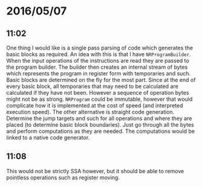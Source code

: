 # 2016/05/07

## 11:02

One thing I would like is a single pass parsing of code which generates the
basic blocks as required. An idea with this is that I have `NRProgramBuilder`.
When the input operations of the instructions are read they are passed to
the program builder. The builder then creates an internal stream of bytes which
represents the program in register form with temporaries and such. Basic blocks
are determined on the fly for the most part. Since at the end of every basic
block, all temporaries that may need to be calculated are calculated if they
have not been. However a sequence of operation bytes might not be as strong.
`NRProgram` could be immutable, however that would complicate how it is
implemented at the cost of speed (and interpreted execution speed). The
other alternative is straight code generation. Determine the jump targets and
such for all operations and where they are placed (to determine basic block
boundaries). Just go through all the bytes and perform computations as they
are needed. The computations would be linked to a native code generator.

## 11:08

This would not be strictly SSA however, but it should be able to remove
pointless operations such as register moving.

